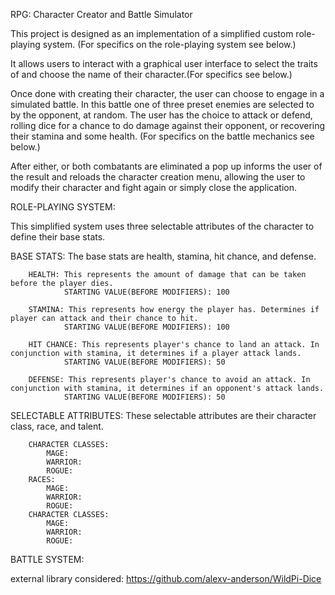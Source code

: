 RPG: Character Creator and Battle Simulator 

This project is designed as an implementation of a simplified custom role-playing system.
(For specifics on the role-playing system see below.)

It allows users to interact with a graphical user interface to select the traits of and choose
the name of their character.(For specifics see below.)

Once done with creating their character, the user can choose to engage in a simulated battle.
In this battle one of three preset enemies are selected to by the opponent, at random.
The user has the choice to attack or defend, rolling dice for a chance to do damage against
their opponent, or recovering their stamina and some health.
(For specifics on the battle mechanics see below.)

After either, or both combatants are eliminated a pop up informs the user of the result
and reloads the character creation menu, allowing the user to modify their character and
fight again or simply close the application.

ROLE-PLAYING SYSTEM:

This simplified system uses three selectable attributes of the character to define their
base stats.

BASE STATS:
The base stats are health, stamina, hit chance, and defense.

        HEALTH: This represents the amount of damage that can be taken before the player dies.
                STARTING VALUE(BEFORE MODIFIERS): 100

        STAMINA: This represents how energy the player has. Determines if player can attack and their chance to hit.
                STARTING VALUE(BEFORE MODIFIERS): 100

        HIT CHANCE: This represents player's chance to land an attack. In conjunction with stamina, it determines if a player attack lands. 
                STARTING VALUE(BEFORE MODIFIERS): 50

        DEFENSE: This represents player's chance to avoid an attack. In conjunction with stamina, it determines if an opponent's attack lands. 
                STARTING VALUE(BEFORE MODIFIERS): 50

SELECTABLE ATTRIBUTES:
These selectable attributes are their character class, race, and talent.

        CHARACTER CLASSES:
            MAGE:
            WARRIOR:
            ROGUE:
        RACES:
            MAGE:
            WARRIOR:
            ROGUE:
        CHARACTER CLASSES:
            MAGE:
            WARRIOR:
            ROGUE:

BATTLE SYSTEM:



external library considered: https://github.com/alexv-anderson/WildPi-Dice
